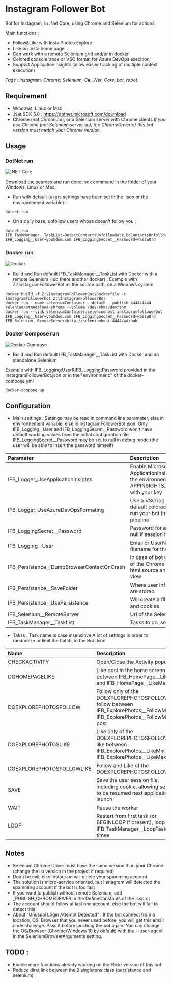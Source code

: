 # Instagram Follower Bot

Bot for Instagram, in .Net Core, using Chrome and Selenium for actions.

Main functions :
- Follow&Like with Insta Photos Explore
- Like on Insta home page
- Can work with a remote Selenium grid and/or in docker
- Colored console trace or VSO format for Azure DevOps execition
- Support ApplicationInsights (allow easier tracking of multiple context execution)

*Tags	: Instagram, Chrome, Selenium, C#, .Net, Core, bot, robot*

## Requirement

- Windows, Linux or Mac
- .Net SDK 5.0 : https://dotnet.microsoft.com/download
- Chrome (not Chromium), or a Selenium server with Chrome clients
*If you use Chrome (not Selenium server so), the ChromeDriver of this bot version must match your Chrome version.*

## Usage

### DotNet run
![.NET Core](https://github.com/smf33/InstagramFollowerBot/workflows/.NET/badge.svg)

Download the sources and run donet sdk command in the folder of your Windows, Linux or Mac.

- Run with default (users settings have been set in the .json or the environnement variable) :
```
dotnet run
```

- On a daily base, unfollow users whose doesn't follow you :
```
dotnet run IFB_TaskManager__TaskList=DetectContactsUnfollowBack,DoContactsUnfollow IFB_Logging__User=you@dom.com IFB_LoggingSecret__Password=Passw0rd
```

### Docker run
![Docker](https://github.com/smf33/InstagramFollowerBot/workflows/Docker/badge.svg)

- Build and Run default IFB_TaskManager__TaskList with Docker with a remote Selenium Hub (here another docker) :
Exemple with Z:\InstagramFollowerBot as the source path, on a Windows system
```
docker build -f Z:\InstagramFollowerBot\Dockerfile -t instagramfollowerbot Z:\InstagramFollowerBot
docker run --name seleniumContainer --detach --publish 4444:4444 selenium/standalone-chrome --volume /dev/shm:/dev/shm
docker run --link seleniumContainer:seleniumhost instagramfollowerbot IFB_Logging__User=you@dom.com IFB_LoggingSecret__Password=Passw0rd IFB_Selenium__RemoteServer=http://seleniumhost:4444/wd/hub
```

### Docker Compose run
![Docker Compose](https://github.com/smf33/InstagramFollowerBot/workflows/Docker%20Compose/badge.svg)

- Build and Run default IFB_TaskManager__TaskList with Docker and an standalone Selenium

Exemple with IFB_Logging:User&IFB_Logging:Password provided in the InstagramFollowerBot.json or in the "environment:" of the docker-compose.yml
```
docker-compose up
```

## Configuration
- Main settings :
Settings may be read in command line parameter, else in environnement variable, else in InstagramFollowerBot.json.
Only IFB_Logging__User and IFB_LoggingSecret__Password won't have default working values from the initial configuration file.
IFB_LoggingSecret__Password may be set to null in debug mode (the user will be able to insert the password himself)

| Parameter | Description |
| :-------- | :---------- |
| IFB_Logger_UseApplicationInsights | Enable Microsoft Azure ApplicationInsights, you must define the environnement variable APPINSIGHTS_INSTRUMENTATIONKEY with your key |
| IFB_Logger_UseAzureDevOpsFormating | Use a VSO log format instead of the default colored output, enable it if you run your bot through Azure DevOps pipeline |
| IFB_LoggingSecret__Password | Password for auto-login, may be set to null if session file already created |
| IFB_Logging__User | Email or UserName for login and filename for the session file |
| IFB_Persistence__DumpBrowserContextOnCrash | In case of bot crash, generate a dump of the Chrome browser as .html for the html source and .png for the current view |
| IFB_Persistence__SaveFolder | Where user informations (like cookie) are stored |
| IFB_Persistence__UsePersistence | Will create a file for the user session and cookies |
| IFB_Selenium__RemoteServer | Url of the Selenium Hub web service |
| IFB_TaskManager__TaskList | Tasks to do, separatedd by a comma |

- Takss :
Task name is case insensitive
A lot of settings in order to randomize or limit the batch, in the Bot.Json

| Name | Description |
| :--- | :---------- |
| CHECKACTIVITY | Open/Close the Activity popup |
| DOHOMEPAGELIKE | Like post in the home screen, like between IFB_HomePage__LikeMin and IFB_HomePage__LikeMax post |
| DOEXPLOREPHOTOSFOLLOW | Follow only of the DOEXPLOREPHOTOSFOLLOWLIKE, follow between IFB_ExplorePhotos__FollowMin and IFB_ExplorePhotos__FollowMax post |
| DOEXPLOREPHOTOSLIKE | Like only of the DOEXPLOREPHOTOSFOLLOWLIKE, like between IFB_ExplorePhotos__LikeMin and IFB_ExplorePhotos__LikeMax post |
| DOEXPLOREPHOTOSFOLLOWLIKE | Follow and Like of the DOEXPLOREPHOTOSFOLLOWLIKE |
| SAVE | Save the user session file, including cookie, allowing session to be resumed next application launch |
| WAIT | Pause the worker |
| LOOP | Restart from first task (or BEGINLOOP if present), loop for IFB_TaskManager__LoopTaskLimit times |

## Notes
- Selenium Chrome Driver must have the same version than your Chrome (change the lib version in the project if required)
- Don't be evil, else Instagram will delete your spamming account
- The solution is micro-service oriented, but Instagram will detected the spamming account if the bot is too fast
- If you want to publish without remote Selenium, add _PUBLISH_CHROMEDRIVER in the DefineConstants of the .csproj
- The account should follow at last one account, else the bot will fail to detect this
- About "Unusual Login Attempt Detected" : If the bot connect from a location, OS, Browser that you never used before, you will get this email code chalenge. Pass it before lauching the bot again. You can change the OS/Browser (Chrome/Windows 10 by default) with the --user-agent in the SeleniumBrowserArguments setting.
## TODO :
- Enable more functions already working on the Flickr version of this bot
- Reduce diret link between the 2 singletons class (persistance and selenium)